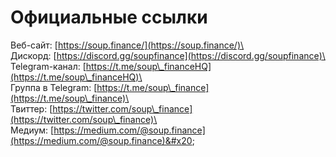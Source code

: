 # Официальные ссылки

Веб-сайт: [https://soup.finance/](https://soup.finance/)\
\
Дискорд: [https://discord.gg/soupfinance](https://discord.gg/soupfinance)\
\
Telegram-канал: [https://t.me/soup\_financeHQ](https://t.me/soup\_financeHQ)\
\
Группа в Telegram: [https://t.me/soup\_finance](https://t.me/soup\_finance)\
\
Твиттер: [https://twitter.com/soup\_finance](https://twitter.com/soup\_finance)\
\
Медиум: [https://medium.com/@soup.finance](https://medium.com/@soup.finance)&#x20;

